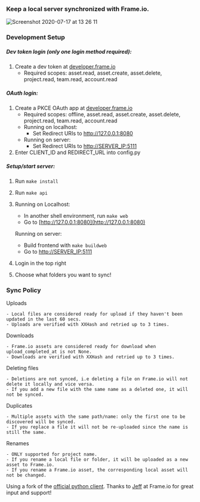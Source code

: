 ### Keep a local server synchronized with Frame.io.


![Screenshot 2020-07-17 at 13 26 11](https://user-images.githubusercontent.com/63540107/87785797-176e0a00-c839-11ea-9987-f368c7494725.png)


### Development Setup

##### Dev token login (only one login method required):
1. Create a dev token at [developer.frame.io](https://developer.frame.io)
    - Required scopes: asset.read, asset.create, asset.delete, project.read, team.read, account.read


##### OAuth login:
1. Create a PKCE OAuth app at [developer.frame.io](https://developer.frame.io)
    - Required scopes: offline, asset.read, asset.create, asset.delete, project.read, team.read, account.read
    - Running on localhost:
        - Set Redirect URIs to http://127.0.0.1:8080
    - Running on server:  
        - Set Redirect URIs to [http://SERVER_IP:5111](http://SERVER_IP:5111)
2. Enter CLIENT_ID and REDIRECT_URL into config.py


##### Setup/start server:
1. Run `make install`
2. Run `make api`
3. Running on Localhost:
    - In another shell environment, run `make web`
    - Go to [http://127.0.0.1:8080](http://127.0.0.1:8080)
   
   Running on server:
    - Build frontend with `make buildweb`
    - Go to [http://SERVER_IP:5111](http://SERVER_IP:5111)    
    
5. Login in the top right
7. Choose what folders you want to sync!


### Sync Policy
     
Uploads


    - Local files are considered ready for upload if they haven't been updated in the last 60 secs.
    - Uploads are verified with XXHash and retried up to 3 times.

Downloads


    - Frame.io assets are considered ready for download when upload_completed_at is not None.
    - Downloads are verified with XXHash and retried up to 3 times.
    

Deleting files


    - Deletions are not synced, i.e deleting a file on Frame.io will not delete it locally and vice versa.
    - If you add a new file with the same name as a deleted one, it will not be synced. 
    

Duplicates


    - Multiple assets with the same path/name: only the first one to be discovered will be synced.
    - If you replace a file it will not be re-uploaded since the name is still the same.
    
Renames


    - ONLY supported for project name.
    - If you rename a local file or folder, it will be uploaded as a new asset to Frame.io.
    - If you rename a Frame.io asset, the corresponding local asset will not be changed.
    

Using a fork of the [official python client](https://github.com/Frameio/python-frameio-client).
Thanks to [Jeff](https://github.com/jhodges10) at Frame.io for great input and support! 
